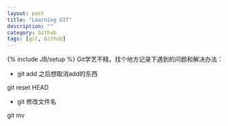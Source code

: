 ```yaml
---
layout: post
title: "Learning GIT"
description: ""
category: Github
tags: [git, Github]
---
```

{% include JB/setup %}
Git学艺不精，找个地方记录下遇到的问题和解决办法：

* git add 之后想取消add的东西

git reset HEAD

* git 修改文件名

git mv <filename>

